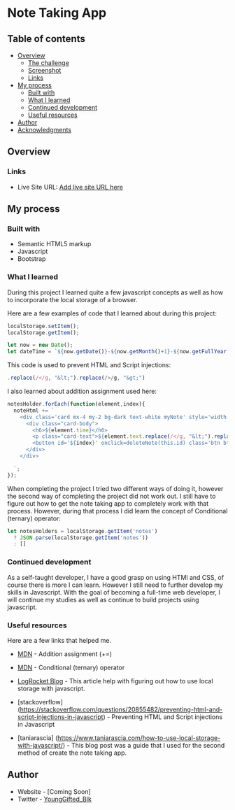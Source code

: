 # Note Taking App

## Table of contents

- [Overview](#overview)
  - [The challenge](#the-challenge)
  - [Screenshot](#screenshot)
  - [Links](#links)
- [My process](#my-process)
  - [Built with](#built-with)
  - [What I learned](#what-i-learned)
  - [Continued development](#continued-development)
  - [Useful resources](#useful-resources)
- [Author](#author)
- [Acknowledgments](#acknowledgments)

## Overview

### Links

- Live Site URL: [Add live site URL here](https://your-live-site-url.com)

## My process

### Built with

- Semantic HTML5 markup
- Javascript
- Bootstrap


### What I learned

During this project I learned quite a few javascript concepts as well as how to incorporate the local storage of a browser.

Here are a few examples of code that I learned about during this project:


```js
localStorage.setItem();
localStorage.getItem();
```

```js
let now = new Date();
let dateTime = `${now.getDate()}-${now.getMonth()+1}-${now.getFullYear()} | ${now.getHours()}:${now.getMinutes()}`
```
This code is used to prevent HTML and Script injections:

```js
.replace(/</g, "&lt;").replace(/>/g, "&gt;")
```

I also learned about addition assignment used here:

```js
notesHolder.forEach(function(element,index){
  noteHtml += `
    <div class='card mx-4 my-2 bg-dark text-white myNote' style='width: 18rem;'>
      <div class="card-body">
        <h6>${element.time}</h6>
        <p class="card-text">${element.text.replace(/</g, "&lt;").replace(/>/g, "&gt;")}</p>
        <button id='${index}' onclick=deleteNote(this.id) class='btn btn-warning'>Delete</button>
      </div>
    </div>

  `;
});
```
When completing the project I tried two different ways of doing it, however the second way of completing the project did not work out. I still have to figure out how to get the note taking app to completely work with that process. However, during that process I did learn the concept of Conditional (ternary) operator:

```js
let notesHolders = localStorage.getItem('notes')
  ? JSON.parse(localStorage.getItem('notes'))
  : []
```

### Continued development

As a self-taught developer, I have a good grasp on using HTMl and CSS, of course there is more I can learn. However I still need to further develop my skills in Javascript. With the goal of becoming a full-time web developer, I will continue my studies as well as continue to build projects using javascript.

### Useful resources

Here are a few links that helped me.

- [MDN](https://developer.mozilla.org/en-US/docs/Web/JavaScript/Reference/Operators/Addition_assignment) - Addition assignment (+=)

- [MDN](https://developer.mozilla.org/en-US/docs/Web/JavaScript/Reference/Operators/Conditional_Operator) - Conditional (ternary) operator

- [LogRocket Blog](https://blog.logrocket.com/localstorage-javascript-complete-guide/) - This article help with figuring out how to use local storage with javascript.

- [stackoverflow] (https://stackoverflow.com/questions/20855482/preventing-html-and-script-injections-in-javascript) - Preventing HTML and Script injections in Javascript

- [taniarascia] (https://www.taniarascia.com/how-to-use-local-storage-with-javascript/) - This blog post was a guide that I used for the second method of create the note taking app.

## Author

- Website - [Coming Soon]
- Twitter - [YoungGifted_Blk](https://twitter.com/YoungGifted_Blk)
